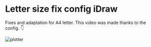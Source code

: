 # Letter size fix config iDraw
Fixes and adaptation for A4 letter.
This video was made thanks to the config. 👇

![plotter](https://github.com/coppermilk/Letter-size-fix-config-iDraw/blob/main/work.gif)
